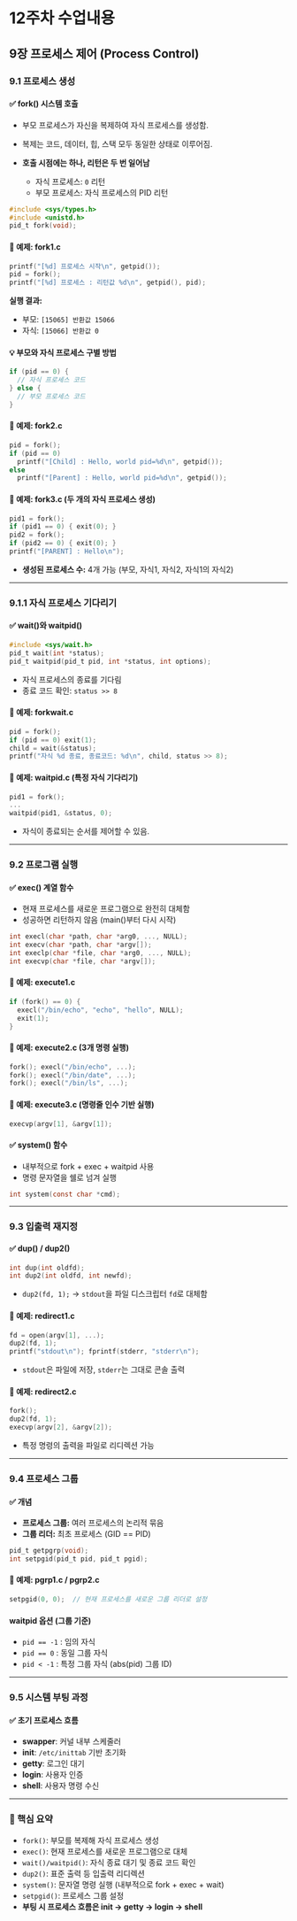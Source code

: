 # 12주차 수업내용

## 9장 프로세스 제어 (Process Control)

### 9.1 프로세스 생성

#### ✅ fork() 시스템 호출

* 부모 프로세스가 자신을 복제하여 자식 프로세스를 생성함.
* 복제는 코드, 데이터, 힙, 스택 모두 동일한 상태로 이루어짐.
* **호출 시점에는 하나, 리턴은 두 번 일어남**

  * 자식 프로세스: `0` 리턴
  * 부모 프로세스: 자식 프로세스의 PID 리턴

```c
#include <sys/types.h>
#include <unistd.h>
pid_t fork(void);
```

#### 🧪 예제: fork1.c

```c
printf("[%d] 프로세스 시작\n", getpid());
pid = fork();
printf("[%d] 프로세스 : 리턴값 %d\n", getpid(), pid);
```

**실행 결과:**

* 부모: `[15065] 반환값 15066`
* 자식: `[15066] 반환값 0`

#### 💡 부모와 자식 프로세스 구별 방법

```c
if (pid == 0) {
  // 자식 프로세스 코드
} else {
  // 부모 프로세스 코드
}
```

#### 🧪 예제: fork2.c

```c
pid = fork();
if (pid == 0)
  printf("[Child] : Hello, world pid=%d\n", getpid());
else
  printf("[Parent] : Hello, world pid=%d\n", getpid());
```

#### 🧪 예제: fork3.c (두 개의 자식 프로세스 생성)

```c
pid1 = fork();
if (pid1 == 0) { exit(0); }
pid2 = fork();
if (pid2 == 0) { exit(0); }
printf("[PARENT] : Hello\n");
```

* **생성된 프로세스 수:** 4개 가능 (부모, 자식1, 자식2, 자식1의 자식2)

---

### 9.1.1 자식 프로세스 기다리기

#### ✅ wait()와 waitpid()

```c
#include <sys/wait.h>
pid_t wait(int *status);
pid_t waitpid(pid_t pid, int *status, int options);
```

* 자식 프로세스의 종료를 기다림
* 종료 코드 확인: `status >> 8`

#### 🧪 예제: forkwait.c

```c
pid = fork();
if (pid == 0) exit(1);
child = wait(&status);
printf("자식 %d 종료, 종료코드: %d\n", child, status >> 8);
```

#### 🧪 예제: waitpid.c (특정 자식 기다리기)

```c
pid1 = fork();
...
waitpid(pid1, &status, 0);
```

* 자식이 종료되는 순서를 제어할 수 있음.

---

### 9.2 프로그램 실행

#### ✅ exec() 계열 함수

* 현재 프로세스를 새로운 프로그램으로 완전히 대체함
* 성공하면 리턴하지 않음 (main()부터 다시 시작)

```c
int execl(char *path, char *arg0, ..., NULL);
int execv(char *path, char *argv[]);
int execlp(char *file, char *arg0, ..., NULL);
int execvp(char *file, char *argv[]);
```

#### 🧪 예제: execute1.c

```c
if (fork() == 0) {
  execl("/bin/echo", "echo", "hello", NULL);
  exit(1);
}
```

#### 🧪 예제: execute2.c (3개 명령 실행)

```c
fork(); execl("/bin/echo", ...);
fork(); execl("/bin/date", ...);
fork(); execl("/bin/ls", ...);
```

#### 🧪 예제: execute3.c (명령줄 인수 기반 실행)

```c
execvp(argv[1], &argv[1]);
```

#### ✅ system() 함수

* 내부적으로 fork + exec + waitpid 사용
* 명령 문자열을 쉘로 넘겨 실행

```c
int system(const char *cmd);
```

---

### 9.3 입출력 재지정

#### ✅ dup() / dup2()

```c
int dup(int oldfd);
int dup2(int oldfd, int newfd);
```

* `dup2(fd, 1);` → `stdout`을 파일 디스크립터 `fd`로 대체함

#### 🧪 예제: redirect1.c

```c
fd = open(argv[1], ...);
dup2(fd, 1);
printf("stdout\n"); fprintf(stderr, "stderr\n");
```

* `stdout`은 파일에 저장, `stderr`는 그대로 콘솔 출력

#### 🧪 예제: redirect2.c

```c
fork();
dup2(fd, 1);
execvp(argv[2], &argv[2]);
```

* 특정 명령의 출력을 파일로 리디렉션 가능

---

### 9.4 프로세스 그룹

#### ✅ 개념

* **프로세스 그룹:** 여러 프로세스의 논리적 묶음
* **그룹 리더:** 최초 프로세스 (GID == PID)

```c
pid_t getpgrp(void);
int setpgid(pid_t pid, pid_t pgid);
```

#### 🧪 예제: pgrp1.c / pgrp2.c

```c
setpgid(0, 0);  // 현재 프로세스를 새로운 그룹 리더로 설정
```

#### waitpid 옵션 (그룹 기준)

* `pid == -1` : 임의 자식
* `pid == 0` : 동일 그룹 자식
* `pid < -1` : 특정 그룹 자식 (abs(pid) 그룹 ID)

---

### 9.5 시스템 부팅 과정

#### ✅ 초기 프로세스 흐름

* **swapper**: 커널 내부 스케줄러
* **init**: `/etc/inittab` 기반 초기화
* **getty**: 로그인 대기
* **login**: 사용자 인증
* **shell**: 사용자 명령 수신

---

### 🎯 핵심 요약

* `fork()`: 부모를 복제해 자식 프로세스 생성
* `exec()`: 현재 프로세스를 새로운 프로그램으로 대체
* `wait()/waitpid()`: 자식 종료 대기 및 종료 코드 확인
* `dup2()`: 표준 출력 등 입출력 리디렉션
* `system()`: 문자열 명령 실행 (내부적으로 fork + exec + wait)
* `setpgid()`: 프로세스 그룹 설정
* **부팅 시 프로세스 흐름은 init → getty → login → shell**

<!--
chat9.pdf (09아님)

https://www.duckdns.org/domains - 깃헙으로 로그인 함
ㄴ 도메인 무료 호스팅
-->